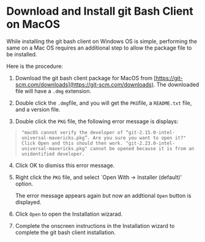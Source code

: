 # Download and Install git Bash Client on MacOS

While installing the git bash client on Windows OS is simple, performing the same on a Mac OS requires an additional step to allow the package file to be installed.

Here is the procedure:

1. Download the git bash client package for MacOS from [https://git-scm.com/downloads](https://git-scm.com/downloads). 
    The downloaded file will have a `.dmg` extension.
2. Double click the `.dmg`file, and you will get the `PKG`file, a `README.txt` file, and a version file.

3. Double click the `PKG` file, the following error message is displays:
> `"macOS cannot verify the developer of “git-2.15.0-intel-universal-mavericks.pkg”. Are you sure you want to open it?" Click Open and this should then work.
"git-2.23.0-intel-universal-mavericks.pkg" cannot be opened because it is from an unidentified developer.`
>

4. Click OK to dismiss this error message.

5. Right click the `PKG` file, and select `Open With -> Installer (default)' option. 

    The error message appears again but now an addtional `Open` button is displayed.

6. Click `Open` to open the Installation wizarad. 

7. Complete the onscreen instructions in the Installation wizard to complete the git bash client installation.

